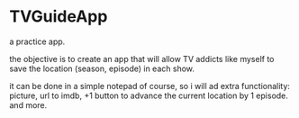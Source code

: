 # TVGuideApp
a practice app.

the objective is to create an app that will allow TV addicts like myself to save the location (season, episode) in each show.


it can be done in a simple notepad of course, so i will ad extra functionality: picture, url to imdb, +1 button to advance the current location by 1 episode.
and more.
